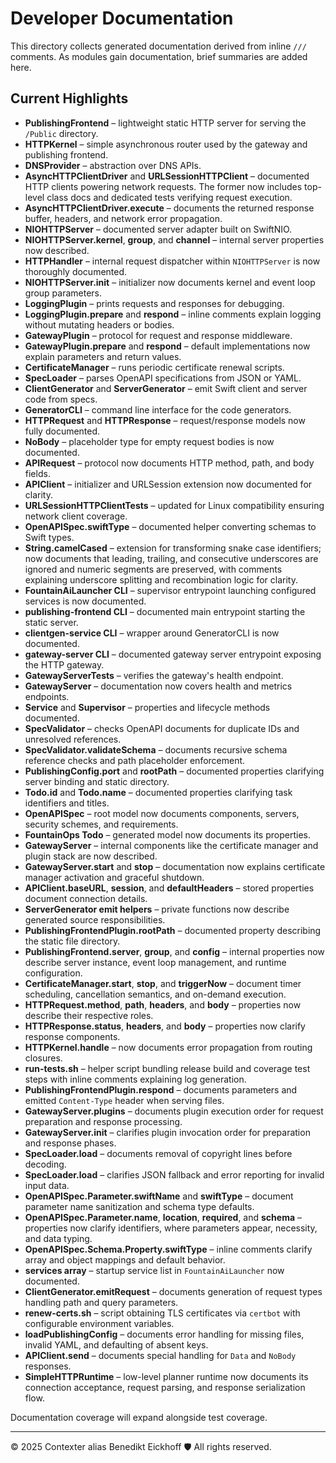 # Developer Documentation

This directory collects generated documentation derived from inline `///` comments.
As modules gain documentation, brief summaries are added here.

## Current Highlights
- **PublishingFrontend** – lightweight static HTTP server for serving the `/Public` directory.
- **HTTPKernel** – simple asynchronous router used by the gateway and publishing frontend.
- **DNSProvider** – abstraction over DNS APIs.
- **AsyncHTTPClientDriver** and **URLSessionHTTPClient** – documented HTTP clients powering network requests. The former now includes top-level class docs and dedicated tests verifying request execution.
- **AsyncHTTPClientDriver.execute** – documents the returned response buffer, headers, and network error propagation.
- **NIOHTTPServer** – documented server adapter built on SwiftNIO.
- **NIOHTTPServer.kernel**, **group**, and **channel** – internal server properties now described.
- **HTTPHandler** – internal request dispatcher within `NIOHTTPServer` is now thoroughly documented.
- **NIOHTTPServer.init** – initializer now documents kernel and event loop group parameters.
- **LoggingPlugin** – prints requests and responses for debugging.
- **LoggingPlugin.prepare** and **respond** – inline comments explain logging without mutating headers or bodies.
- **GatewayPlugin** – protocol for request and response middleware.
- **GatewayPlugin.prepare** and **respond** – default implementations now explain parameters and return values.
- **CertificateManager** – runs periodic certificate renewal scripts.
- **SpecLoader** – parses OpenAPI specifications from JSON or YAML.
- **ClientGenerator** and **ServerGenerator** – emit Swift client and server code from specs.
- **GeneratorCLI** – command line interface for the code generators.
- **HTTPRequest** and **HTTPResponse** – request/response models now fully documented.
- **NoBody** – placeholder type for empty request bodies is now documented.
- **APIRequest** – protocol now documents HTTP method, path, and body fields.
- **APIClient** – initializer and URLSession extension now documented for clarity.
- **URLSessionHTTPClientTests** – updated for Linux compatibility ensuring network client coverage.
- **OpenAPISpec.swiftType** – documented helper converting schemas to Swift types.
- **String.camelCased** – extension for transforming snake case identifiers; now documents that leading, trailing, and consecutive underscores are ignored and numeric segments are preserved, with comments explaining underscore splitting and recombination logic for clarity.
- **FountainAiLauncher CLI** – supervisor entrypoint launching configured services is now documented.
- **publishing-frontend CLI** – documented main entrypoint starting the static server.
- **clientgen-service CLI** – wrapper around GeneratorCLI is now documented.
- **gateway-server CLI** – documented gateway server entrypoint exposing the HTTP gateway.
- **GatewayServerTests** – verifies the gateway's health endpoint.
- **GatewayServer** – documentation now covers health and metrics endpoints.
- **Service** and **Supervisor** – properties and lifecycle methods documented.
- **SpecValidator** – checks OpenAPI documents for duplicate IDs and unresolved references.
- **SpecValidator.validateSchema** – documents recursive schema reference checks and path placeholder enforcement.
- **PublishingConfig.port** and **rootPath** – documented properties clarifying server binding and static directory.
- **Todo.id** and **Todo.name** – documented properties clarifying task identifiers and titles.
- **OpenAPISpec** – root model now documents components, servers, security schemes, and requirements.
- **FountainOps Todo** – generated model now documents its properties.
- **GatewayServer** – internal components like the certificate manager and plugin stack are now described.
- **GatewayServer.start** and **stop** – documentation now explains certificate manager activation and graceful shutdown.
- **APIClient.baseURL**, **session**, and **defaultHeaders** – stored properties document connection details.
- **ServerGenerator emit helpers** – private functions now describe generated source responsibilities.
- **PublishingFrontendPlugin.rootPath** – documented property describing the static file directory.
- **PublishingFrontend.server**, **group**, and **config** – internal properties now describe server instance, event loop management, and runtime configuration.
- **CertificateManager.start**, **stop**, and **triggerNow** – document timer scheduling, cancellation semantics, and on-demand execution.
- **HTTPRequest.method**, **path**, **headers**, and **body** – properties now describe their respective roles.
- **HTTPResponse.status**, **headers**, and **body** – properties now clarify response components.
- **HTTPKernel.handle** – now documents error propagation from routing closures.
- **run-tests.sh** – helper script bundling release build and coverage test steps with inline comments explaining log generation.
- **PublishingFrontendPlugin.respond** – documents parameters and emitted `Content-Type` header when serving files.
- **GatewayServer.plugins** – documents plugin execution order for request preparation and response processing.
- **GatewayServer.init** – clarifies plugin invocation order for preparation and response phases.
- **SpecLoader.load** – documents removal of copyright lines before decoding.
- **SpecLoader.load** – clarifies JSON fallback and error reporting for invalid input data.
- **OpenAPISpec.Parameter.swiftName** and **swiftType** – document parameter name sanitization and schema type defaults.
- **OpenAPISpec.Parameter.name**, **location**, **required**, and **schema** – properties now clarify identifiers, where parameters appear, necessity, and data typing.
- **OpenAPISpec.Schema.Property.swiftType** – inline comments clarify array and object mappings and default behavior.
- **services array** – startup service list in `FountainAiLauncher` now documented.
- **ClientGenerator.emitRequest** – documents generation of request types handling path and query parameters.
- **renew-certs.sh** – script obtaining TLS certificates via `certbot` with configurable environment variables.
- **loadPublishingConfig** – documents error handling for missing files, invalid YAML, and defaulting of absent keys.
- **APIClient.send** – documents special handling for `Data` and `NoBody` responses.
- **SimpleHTTPRuntime** – low-level planner runtime now documents its connection acceptance, request parsing, and response serialization flow.

Documentation coverage will expand alongside test coverage.

---
© 2025 Contexter alias Benedikt Eickhoff 🛡️ All rights reserved.
